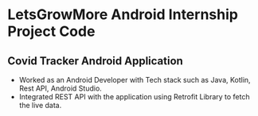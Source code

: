 # LetsGrowMore Android Internship Project Code
## Covid Tracker Android Application
- Worked as an Android Developer with Tech stack such as Java, Kotlin, Rest API, Android Studio.
- Integrated REST API with the application using Retrofit Library to fetch the live data. 

